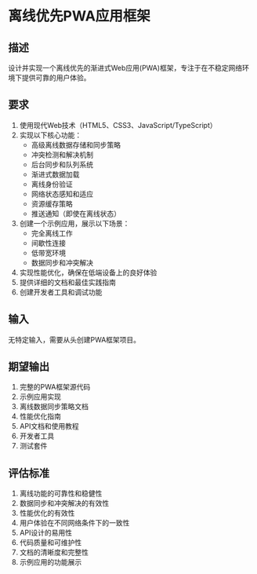 # 离线优先PWA应用框架

## 描述
设计并实现一个离线优先的渐进式Web应用(PWA)框架，专注于在不稳定网络环境下提供可靠的用户体验。

## 要求
1. 使用现代Web技术（HTML5、CSS3、JavaScript/TypeScript）
2. 实现以下核心功能：
   - 高级离线数据存储和同步策略
   - 冲突检测和解决机制
   - 后台同步和队列系统
   - 渐进式数据加载
   - 离线身份验证
   - 网络状态感知和适应
   - 资源缓存策略
   - 推送通知（即使在离线状态）
3. 创建一个示例应用，展示以下场景：
   - 完全离线工作
   - 间歇性连接
   - 低带宽环境
   - 数据同步和冲突解决
4. 实现性能优化，确保在低端设备上的良好体验
5. 提供详细的文档和最佳实践指南
6. 创建开发者工具和调试功能

## 输入
无特定输入，需要从头创建PWA框架项目。

## 期望输出
1. 完整的PWA框架源代码
2. 示例应用实现
3. 离线数据同步策略文档
4. 性能优化指南
5. API文档和使用教程
6. 开发者工具
7. 测试套件

## 评估标准
1. 离线功能的可靠性和稳健性
2. 数据同步和冲突解决的有效性
3. 性能优化的有效性
4. 用户体验在不同网络条件下的一致性
5. API设计的易用性
6. 代码质量和可维护性
7. 文档的清晰度和完整性
8. 示例应用的功能展示
